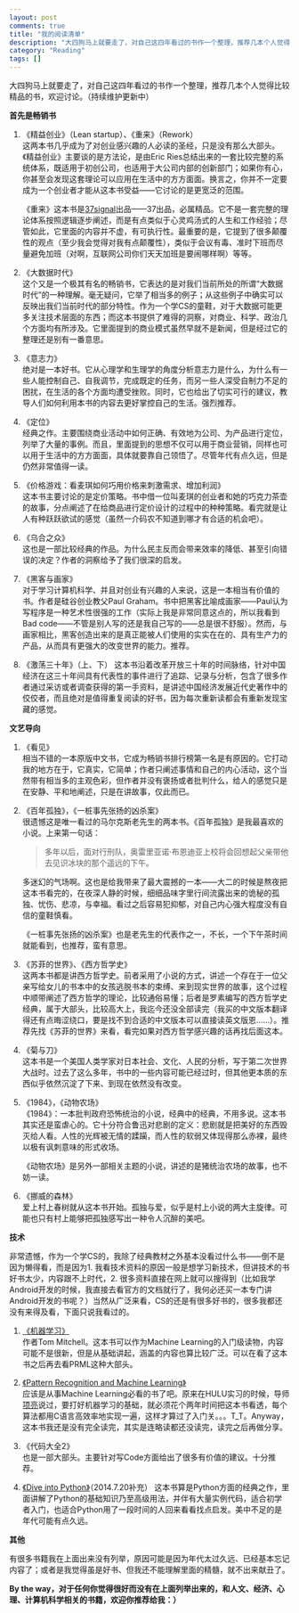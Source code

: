 ```yaml
---
layout: post
comments: true
title: "我的阅读清单"
description: "大四狗马上就要走了，对自己这四年看过的书作一个整理，推荐几本个人觉得比较精品的书，欢迎讨论。（持续维护更新中）"
category: "Reading"
tags: []
---
```



大四狗马上就要走了，对自己这四年看过的书作一个整理，推荐几本个人觉得比较精品的书，欢迎讨论。（持续维护更新中）

**首先是畅销书**    

1. 《精益创业》（Lean startup）、《重来》（Rework）  
	这两本书几乎成为了对创业感兴趣的人必读的圣经，只是没有那么大部头。《精益创业》主要谈的是方法论，是由Eric Ries总结出来的一套比较完整的系统体系，既适用于初创公司，也适用于大公司内部的创新部门；如果你有心，你甚至会发现这套理论可以应用在生活中的方方面面。换言之，你并不一定要成为一个创业者才能从这本书受益——它讨论的是更宽泛的范围。  

	《重来》这本书是[37signal](http://37signals.com/)出品——37出品，必属精品。它不是一套完整的理论体系按照逻辑逐步阐述，而是有点类似于心灵鸡汤式的人生和工作经验；尽管如此，它里面的内容并不虚，有可执行性。最重要的是，它提到了很多颠覆性的观点（至少我会觉得对我有点颠覆性），类似于会议有毒、准时下班而尽量避免加班（对啊，互联网公司你们天天加班是要闹哪样啊）等等。  


2. 《大数据时代》  
	这个又是一个极其有名的畅销书，它表达的是对我们当前所处的所谓“大数据时代”的一种理解。毫无疑问，它举了相当多的例子；从这些例子中确实可以反映出我们当前时代的部分特性。作为一个学CS的童鞋，对于大数据可能更多关注技术层面的东西；而这本书提供了难得的洞察，对商业、科学、政治几个方面均有所涉及。它里面提到的商业模式虽然早就不是新闻，但是经过它的整理还是别有一番意思。    

3. 《意志力》  
	绝对是一本好书。它从心理学和生理学的角度分析意志力是什么，为什么有一些人能控制自己、自我调节，完成既定的任务，而另一些人深受自制力不足的困扰，在生活的各个方面均遭受挫败。同时，它也给出了切实可行的建议，教导人们如何利用本书的内容去更好掌控自己的生活。强烈推荐。

4. 《定位》  
	经典之作。主要围绕商业活动中如何正确、有效地为公司、为产品进行定位，列举了大量的事例。而且，里面提到的思想不仅可以用于商业营销，同样也可以用于生活中的方方面面，具体就要靠自己领悟了。尽管年代有点久远，但是仍然非常值得一读。

5. 《价格游戏：看麦琪如何巧用价格来刺激需求、增加利润》  
	这本书主要讨论的是定价策略。书中借一位叫麦琪的创业者和她的巧克力茶壶的故事，分点阐述了在给商品进行定价设计的过程中的种种策略。看完就是让人有种跃跃欲试的感觉（虽然一介码农不知道到哪才有合适的机会吧）。

6. 《乌合之众》  
	这也是一部比较经典的作品。为什么民主反而会带来效率的降低、甚至引向错误的决定？作者的洞察给予了我们很深的启发。  

7. 《黑客与画家》  
	对于学习计算机科学、并且对创业有兴趣的人来说，这是一本相当有价值的书。作者是硅谷创业教父Paul Graham。书中把黑客比喻成画家——Paul认为写程序是一种艺术性很强的工作（实际上我是非常同意这点的，所以我看到Bad code——不管是别人写的还是我自己写的——总是很不舒服）。然而，与画家相比，黑客创造出来的是真正能被人们使用的实实在在的、具有生产力的产品，从而具有更强大的改变世界的能力。推荐。

8. 《激荡三十年》（上、下）
	这本书沿着改革开放三十年的时间脉络，针对中国经济在这三十年间具有代表性的事件进行了追踪、记录与分析，包含了很多作者通过采访或者调查获得的第一手资料，是讲述中国经济发展近代史著作中的佼佼者，而且绝对是值得重复阅读的好书，因为每次重新读都会有重新发现宝藏的感觉。
    
**文艺导向**

1. 《看见》  
	相当不错的一本原版中文书，它成为畅销书排行榜第一名是有原因的。它打动我的地方在于，它真实，它简单；作者只阐述事情和自己的内心活动，这个当然带有相当多的主观色彩，但作者并没有褒扬或者批判什么，给人的感觉只是在安静、平和地阐述，只是在讲故事，仅此而已。  

2. 《百年孤独》，《一桩事先张扬的凶杀案》  
	很遗憾这是唯一看过的马尔克斯老先生的两本书。《百年孤独》是我最喜欢的小说。上来第一句话：  

	> 多年以后，面对行刑队，奥雷里亚诺·布恩迪亚上校将会回想起父亲带他去见识冰块的那个遥远的下午。  

	多迷幻的气场啊。这也是给我带来了最大震撼的一本——大二的时候是熬夜把这本书看完的，在夜深人静的时候，细细品味字里行间流露出来的诡秘的孤独、忧伤、悲凉，与幸福。看过之后容易犯抑郁，对自己内心强大程度没有自信的童鞋慎看。  

	《一桩事先张扬的凶杀案》也是老先生的代表作之一，不长，一个下午茶时间就能看到，也推荐，蛮有意思。  

3. 《苏菲的世界》、《西方哲学史》  
	这两本书都是讲西方哲学史。前者采用了小说的方式，讲述一个存在于一位父亲写给女儿的书本中的女孩逃脱书本的束缚、来到现实世界的故事，这个过程中顺带阐述了西方哲学的理论，比较通俗易懂；后者是罗素编写的西方哲学史经典，属于大部头，比较高大上，我迄今还没全部读完（我买的中文版本翻译得还有点晦涩绕口，要是找不到合适的中文版本可以直接读英文版恩……）。推荐先找《苏菲的世界》来看，看完如果对西方哲学感兴趣的话再找后面这本。  

4. 《菊与刀》  
	这本书是一个美国人类学家对日本社会、文化、人民的分析，写于第二次世界大战时。过去了这么多年，书中的一些内容可能已经过时，但其他更本质的东西似乎依然沉淀了下来、到现在依然没有改变。  

5. 《1984》，《动物农场》  
	《1984》：一本批判政府恐怖统治的小说，经典中的经典，不用多说。这本书其实还是蛮虐心的。它十分符合鲁迅对悲剧的定义：悲剧就是把美好的东西毁灭给人看。人性的光辉被无情的蹂躏，而人性的软弱又体现得那么赤裸，最终以极有讽刺意味的形式收场。

	《动物农场》是另外一部相关主题的小说，讲述的是猪统治农场的故事，也不妨一读。

6. 《挪威的森林》  
	爱上村上春树就从这本书开始。孤独与爱，似乎是村上小说的两大主旋律。可能也只有村上能够把孤独感写出一种令人沉醉的美吧。

**技术**  

非常遗憾，作为一个学CS的，我除了经典教材之外基本没看过什么书——倒不是因为懒得看，而是因为1. 我看技术资料的原因一般是想学习新技术，但讲技术的书好书太少，内容跟不上时代，2. 很多资料直接在网上就可以搜得到（比如我学Android开发的时候，我直接去看官方的文档就行了，我何必还买一本专门讲Android开发的书呢？）当然从广泛来看，CS的还是有很多好书的，很多我都还没有来得及看，下面只说我看过的。  

1. [《机器学习》 ](http://book.douban.com/subject/1102235/)  
	作者Tom Mitchell。这本书可以作为Machine Learning的入门级读物，内容可能不是很新，但是从基础讲起，涵盖的内容也算比较广泛。可以在看了这本书之后再去看PRML这种大部头。

2. [《Pattern Recognition and Machine Learning》](http://book.douban.com/subject/2061116/)  
	应该是从事Machine Learning必看的书了吧。原来在HULU实习的时候，导师[项亮](http://book.douban.com/search/%E9%A1%B9%E3%80%80%E4%BA%AE)说过，要打好机器学习的基础，就必须花个两年时间把这本书看透，每个算法都用C语言高效率地实现一遍，这样才算过了入门关。。。T_T。Anyway，这本书我还是没有完全读完，其实是连略读都还没读完，读完之后再做分享。

3. 《代码大全2》  
	也是一部大部头。主要针对写Code方面给出了很多有价值的建议。十分推荐。

4. [《Dive into Python》](http://www.diveintopython.net/)（2014.7.20补充）
	这本书算是Python方面的经典之作，里面讲解了Python的基础知识乃至高级用法，并伴有大量实例代码，适合初学者入门，也适合Python用了一段时间的人回来看看找点启发。美中不足的是年代可能有点久远。

**其他**    

有很多书籍我在上面出来没有列举，原因可能是因为年代太过久远、已经基本忘记内容了；或者是我觉得虽是好书、但我还不能理解里面的精髓，就不出来献丑了。  

**By the way，对于任何你觉得很好而没有在上面列举出来的，和人文、经济、心理、计算机科学相关的书籍，欢迎你推荐给我：）**  





